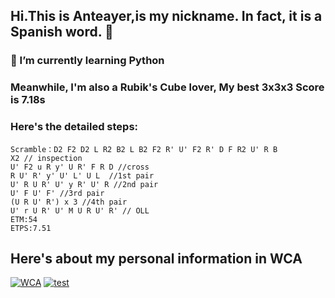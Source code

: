 ## Hi.This is Anteayer,is my nickname. In fact, it is a Spanish word. 👋

### 🌱 I’m currently learning Python 

### Meanwhile, I'm also a Rubik's Cube lover, My best 3x3x3 Score is 7.18s

### Here's the detailed steps:


    Scramble：D2 F2 D2 L R2 B2 L B2 F2 R' U' F2 R' D F R2 U' R B
    X2 // inspection
    U' F2 u R y' U R' F R D //cross
    R U' R' y' U' L' U L  //1st pair
    U' R U R' U' y R' U' R //2nd pair
    U' F U' F' //3rd pair
    (U R U' R') x 3 //4th pair
    U' r U R' U' M U R U' R' // OLL
    ETM:54
    ETPS:7.51

## Here's about my personal information in WCA

[![WCA](https://www.worldcubeassociation.org/assets/wca_logo-bc89f32537437455803c7c9bcc2691bbddbcdf8558282aaea1d9386d7a3cd802.svg)](https://www.worldcubeassociation.org/persons/2017ZENG14)  [![test](https://cubingchina.com/f/images/logo.png)](https://cubingchina.com/results/person/2017ZENG14)
